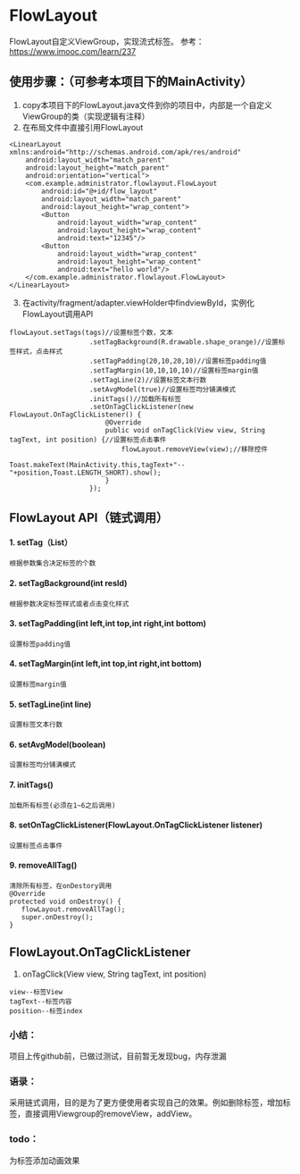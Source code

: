 # FlowLayout
FlowLayout自定义ViewGroup，实现流式标签。
参考：https://www.imooc.com/learn/237

## 使用步骤：（可参考本项目下的MainActivity）

1. copy本项目下的FlowLayout.java文件到你的项目中，内部是一个自定义ViewGroup的类（实现逻辑有注释）
2. 在布局文件中直接引用FlowLayout
```
<LinearLayout xmlns:android="http://schemas.android.com/apk/res/android"
    android:layout_width="match_parent"
    android:layout_height="match_parent"
    android:orientation="vertical">
    <com.example.administrator.flowlayout.FlowLayout
        android:id="@+id/flow_layout"
        android:layout_width="match_parent"
        android:layout_height="wrap_content">
        <Button
            android:layout_width="wrap_content"
            android:layout_height="wrap_content"
            android:text="12345"/>
        <Button
            android:layout_width="wrap_content"
            android:layout_height="wrap_content"
            android:text="hello world"/>
    </com.example.administrator.flowlayout.FlowLayout>
</LinearLayout>
```
3. 在activity/fragment/adapter.viewHolder中findviewById，实例化FlowLayout调用API
```
flowLayout.setTags(tags)//设置标签个数，文本
                    .setTagBackground(R.drawable.shape_orange)//设置标签样式，点击样式
                    .setTagPadding(20,10,20,10)//设置标签padding值
                    .setTagMargin(10,10,10,10)//设置标签margin值
                    .setTagLine(2)//设置标签文本行数
                    .setAvgModel(true)//设置标签均分铺满模式
                    .initTags()//加载所有标签
                    .setOnTagClickListener(new FlowLayout.OnTagClickListener() {
                        @Override
                        public void onTagClick(View view, String tagText, int position) {//设置标签点击事件
                            flowLayout.removeView(view);//移除控件
                            Toast.makeText(MainActivity.this,tagText+"--"+position,Toast.LENGTH_SHORT).show();
                        }
                    });
```

## FlowLayout API（链式调用）
#### 1. setTag（List<String>）
```
根据参数集合决定标签的个数
```
    
#### 2. setTagBackground(int resId)
```
根据参数决定标签样式或者点击变化样式
```

#### 3. setTagPadding(int left,int top,int right,int bottom) 
```
设置标签padding值
```

#### 4. setTagMargin(int left,int top,int right,int bottom)
```
设置标签margin值
```

#### 5. setTagLine(int line)
```
设置标签文本行数
```

#### 6. setAvgModel(boolean)
```
设置标签均分铺满模式
```

#### 7. initTags() 
```
加载所有标签(必须在1~6之后调用)
```

#### 8. setOnTagClickListener(FlowLayout.OnTagClickListener listener)
```
设置标签点击事件
```

#### 9. removeAllTag()
```
清除所有标签，在onDestory调用
@Override
protected void onDestroy() {
   flowLayout.removeAllTag();
   super.onDestroy();
}
```
  
## FlowLayout.OnTagClickListener
1. onTagClick(View view, String tagText, int position)
 ```
 view--标签View
 tagText--标签内容
 position--标签index
 ```

### 小结：
项目上传github前，已做过测试，目前暂无发现bug，内存泄漏

### 语录：
采用链式调用，目的是为了更方便使用者实现自己的效果。例如删除标签，增加标签，直接调用Viewgroup的removeView，addView。

### todo： 
为标签添加动画效果
